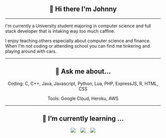 <h2 align="center"> 👋 Hi there I'm Johnny </h3>
<p align="center">
</p>

<hr>

<p>
I'm currently a University student majoring in computer science and full stack developer that is intaking way too much caffine.

I enjoy teaching others especially about computer science and finance. When I'm not coding or attending school you can find me tinkering and playing around with cars.
<p>
  
<hr>
<h2 align="center"> 💬 Ask me about... </h3>
<p align="center">Coding: C, C++, Java, Javascript, Python, Lua, PHP, ExpressJS, R, HTML, CSS<p>
<p align="center">Tools: Google Cloud, Heroku, AWS<p>
<hr>

<h2 align="center">  🌱 I’m currently learning ... </h3>
<p align="center">
  <img src="https://img.shields.io/badge/TypeScript-007ACC?style=for-the-badge&logo=typescript&logoColor=white" />&nbsp;&nbsp;&nbsp;
  <img src="https://img.shields.io/badge/React-20232A?style=for-the-badge&logo=react&logoColor=61DAFB" />&nbsp;&nbsp;&nbsp;
  <img src="https://img.shields.io/badge/Docker-2CA5E0?style=for-the-badge&logo=docker&logoColor=white" />
<p>
<!--**Junnyyy/Junnyyy** is a ✨ _special_ ✨ repository because its `README.md` (this file) appears on your GitHub profile.

Here are some ideas to get you started:

- 🔭 I’m currently working on ...
- 🌱 I’m currently learning ...
- 👯 I’m looking to collaborate on ...
- 🤔 I’m looking for help with ...
- 💬 Ask me about ...
- 📫 How to reach me: ...
- 😄 Pronouns: ...
- ⚡ Fun fact: ...
-->
